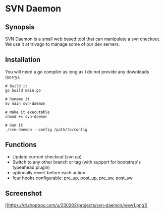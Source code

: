 # SVN Daemon

## Synopsis
SVN Daemon is a small web based tool that can manipulate a svn checkout. We use it at trivago to
manage some of our dev servers.

## Installation
You will need a go compiler as long as I do not provide any downloads (sorry).

```
# Build it
go build main.go

# Rename it
mv main svn-daemon

# Make it executable
chmod +x svn-daemon

# Run it
./svn-daemon --config /path/to/config
```
## Functions
* Update current checkout (svn up)
* Switch to any other branch or tag (with support for bootstrap's typeahead plugin)
* optionally revert before each action
* four hooks configurable: pre_up, post_up, pre_sw, post_sw

## Screenshot
[[https://dl.dropbox.com/u/230202/projects/svn-daemon/view1.png]]
